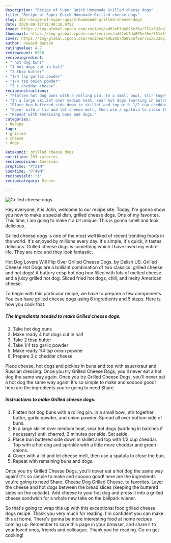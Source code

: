 ```yaml
---
description: "Recipe of Super Quick Homemade Grilled cheese dogs"
title: "Recipe of Super Quick Homemade Grilled cheese dogs"
slug: 327-recipe-of-super-quick-homemade-grilled-cheese-dogs
date: 2020-08-12T11:48:10.975Z
image: https://img-global.cpcdn.com/recipes/ad62eb7da895ef6e/751x532cq70/grilled-cheese-dogs-recipe-main-photo.jpg
thumbnail: https://img-global.cpcdn.com/recipes/ad62eb7da895ef6e/751x532cq70/grilled-cheese-dogs-recipe-main-photo.jpg
cover: https://img-global.cpcdn.com/recipes/ad62eb7da895ef6e/751x532cq70/grilled-cheese-dogs-recipe-main-photo.jpg
author: Howard Benson
ratingvalue: 4.7
reviewcount: 6918
recipeingredient:
- " hot dog buns"
- "4 hot dogs cut in half"
- "2 tbsp butter"
- "1/4 tsp garlic powder"
- "1/4 tsp onion powder"
- "3 c cheddar cheese"
recipeinstructions:
- "Flatten hot dog buns with a rolling pin. In a small bowl, stir together butter, garlic powder, and onion powder. Spread all over bottom side of buns."
- "In a large skillet over medium heat, sear hot dogs (working in batches if necessary) until charred, 2 minutes per side. Set aside."
- "Place bun buttered side down in skillet and top with 1/2 cup cheddar. Top with a hot dog and sprinkle with a little more cheddar and green onions."
- "Cover with a lid and let cheese melt, then use a spatula to close the bun."
- "Repeat with remaining buns and dogs."
categories:
- Recipe
tags:
- grilled
- cheese
- dogs

katakunci: grilled cheese dogs 
nutrition: 233 calories
recipecuisine: American
preptime: "PT21M"
cooktime: "PT49M"
recipeyield: "1"
recipecategory: Dinner

---
```



![Grilled cheese dogs](https://img-global.cpcdn.com/recipes/ad62eb7da895ef6e/751x532cq70/grilled-cheese-dogs-recipe-main-photo.jpg)

Hey everyone, it is John, welcome to our recipe site. Today, I'm gonna show you how to make a special dish, grilled cheese dogs. One of my favorites. This time, I am going to make it a bit unique. This is gonna smell and look delicious.

Grilled cheese dogs is one of the most well liked of recent trending foods in the world. It's enjoyed by millions every day. It's simple, it's quick, it tastes delicious. Grilled cheese dogs is something which I have loved my entire life. They are nice and they look fantastic.

Hot Dog Lovers Will Flip Over Grilled Cheese Dogs. by Delish US. Grilled Cheese Hot Dogs are a brilliant combination of two classics: grilled cheese and hot dogs! A buttery crisp hot dog bun filled with lots of melted cheese and a juicy grilled hot dog. Sliced fried hot dogs, chili, and melty American cheese.


To begin with this particular recipe, we have to prepare a few components. You can have grilled cheese dogs using 6 ingredients and 5 steps. Here is how you cook that.

<!--inarticleads1-->

##### The ingredients needed to make Grilled cheese dogs:

1. Take  hot dog buns
1. Make ready 4 hot dogs cut in half
1. Take 2 tbsp butter
1. Take 1/4 tsp garlic powder
1. Make ready 1/4 tsp onion powder
1. Prepare 3 c cheddar cheese


Place cheese, hot dogs and pickles in buns and top with sauerkraut and Russian dressing. Once you try Grilled Cheese Dogs, you&#39;ll never eat a hot dog the same way again. Once you try Grilled Cheese Dogs, you&#39;ll never eat a hot dog the same way again! It&#39;s so simple to make and sooooo good! here are the ingredients you&#39;re going to need Share. 

<!--inarticleads2-->

##### Instructions to make Grilled cheese dogs:

1. Flatten hot dog buns with a rolling pin. In a small bowl, stir together butter, garlic powder, and onion powder. Spread all over bottom side of buns.
1. In a large skillet over medium heat, sear hot dogs (working in batches if necessary) until charred, 2 minutes per side. Set aside.
1. Place bun buttered side down in skillet and top with 1/2 cup cheddar. Top with a hot dog and sprinkle with a little more cheddar and green onions.
1. Cover with a lid and let cheese melt, then use a spatula to close the bun.
1. Repeat with remaining buns and dogs.


Once you try Grilled Cheese Dogs, you&#39;ll never eat a hot dog the same way again! It&#39;s so simple to make and sooooo good! here are the ingredients you&#39;re going to need Share. Cheese Dog Grilled Cheese. to favorites. Layer the cheese and hot dogs between the bread slices (keeping the buttered sides on the outside). Add cheese to your hot dog and press it into a grilled cheese sandwich for a whole new take on the ballpark wiener. 

So that's going to wrap this up with this exceptional food grilled cheese dogs recipe. Thank you very much for reading. I'm confident you can make this at home. There's gonna be more interesting food at home recipes coming up. Remember to save this page in your browser, and share it to your loved ones, friends and colleague. Thank you for reading. Go on get cooking!
